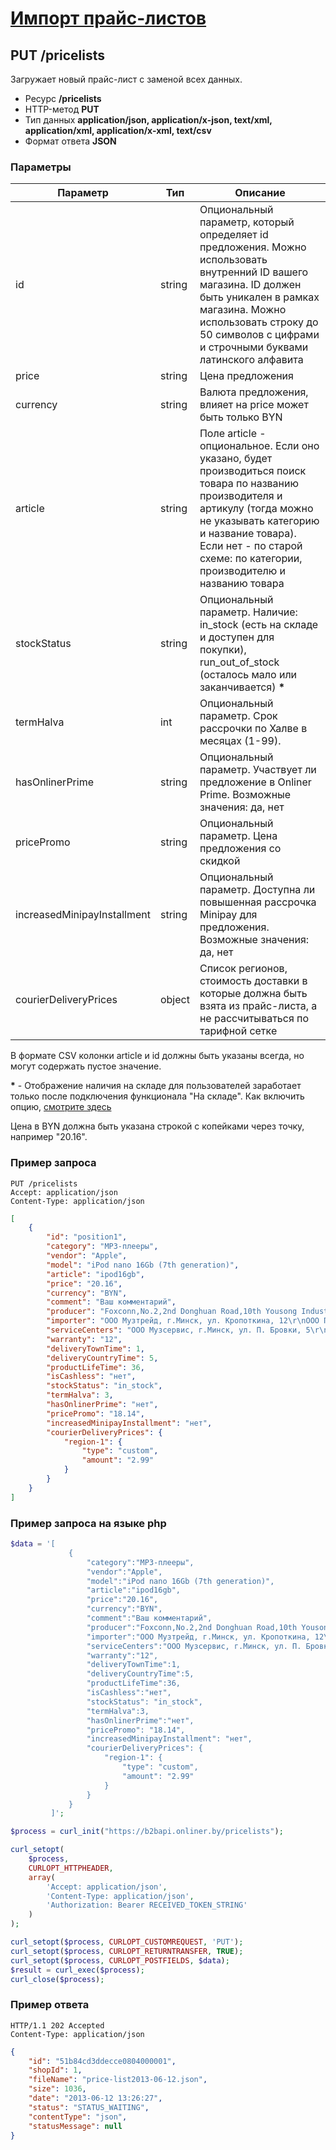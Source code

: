# [Импорт прайс-листов](info.md)

## PUT /pricelists

Загружает новый прайс-лист с заменой всех данных.

- Ресурс **/pricelists**
- HTTP-метод **PUT**
- Тип данных **application/json, application/x-json, text/xml, application/xml, application/x-xml, text/csv**
- Формат ответа **JSON**

### Параметры

| Параметр                    | Тип    | Описание                                                                                                                                                                                                                                               |
|-----------------------------|--------|--------------------------------------------------------------------------------------------------------------------------------------------------------------------------------------------------------------------------------------------------------|
| id                          | string | Опциональный параметр, который определяет id предложения. Можно использовать внутренний ID вашего магазина. ID должен быть уникален в рамках магазина. Можно использовать строку до 50 символов с цифрами и строчными буквами латинского алфавита      |
| price                       | string | Цена предложения                                                                                                                                                                                                                                       |
| currency                    | string | Валюта предложения, влияет на price может быть только BYN                                                                                                                                                                                              |
| article                     | string | Полe article - опциональное. Если оно указано, будет производиться поиск товара по названию производителя и артикулу (тогда можно не указывать категорию и название товара). Если нет - по старой схеме: по категории, производителю и названию товара |
| stockStatus                 | string | Опциональный параметр. Наличие: in_stock (есть на складе и доступен для покупки), run_out_of_stock (осталось мало или заканчивается) __*__                                                                                                             |
| termHalva                   | int    | Опциональный параметр. Срок рассрочки по Халве в месяцах (1-99).                                                                                                                                                                                       |
| hasOnlinerPrime             | string | Опциональный параметр. Участвует ли предложение в Onliner Prime. Возможные значения: да, нет                                                                                                                                                           |
| pricePromo                  | string | Опциональный параметр. Цена предложения со скидкой                                                                                                                                                                                                     |
| increasedMinipayInstallment | string | Опциональный параметр. Доступна ли повышенная рассрочка Minipay для предложения. Возможные значения: да, нет                                                                                                                                           |
| courierDeliveryPrices       | object | Список регионов, стоимость доставки в которые должна быть взята из прайс-листа, а не рассчитываться по тарифной сетке                                                                                                                                  |

В формате CSV колонки article и id должны быть указаны всегда, но могут содержать пустое значение.

__*__ - Отображение наличия на складе для пользователей заработает только после подключения функционала "На складе". Как включить опцию, [смотрите здесь](https://b2bwiki.onliner.by/wiki/%D0%97%D0%B0%D0%B3%D0%BB%D0%B0%D0%B2%D0%BD%D0%B0%D1%8F_%D1%81%D1%82%D1%80%D0%B0%D0%BD%D0%B8%D1%86%D0%B0#.D0.9D.D0.B0.D0.BB.D0.B8.D1.87.D0.B8.D0.B5_.D1.82.D0.BE.D0.B2.D0.B0.D1.80.D0.B0_.28.D0.B7.D0.BD.D0.B0.D1.87.D0.BA.D0.B8_.C2.AB.D0.9D.D0.B0_.D1.81.D0.BA.D0.BB.D0.B0.D0.B4.D0.B5.C2.BB.29)

Цена в BYN должна быть указана строкой с копейками через точку, например "20.16".

### Пример запроса

```http
PUT /pricelists
Accept: application/json
Content-Type: application/json
```
```json
[
    {
        "id": "position1",
        "category": "MP3-плееры",
        "vendor": "Apple",
        "model": "iPod nano 16Gb (7th generation)",
        "article": "ipod16gb",
        "price": "20.16",
        "currency": "BYN",
        "comment": "Ваш комментарий",
        "producer": "Foxconn,No.2,2nd Donghuan Road,10th Yousong Industrial District,Longhua,Baoan,Shenzhen City,Guangdong Province,China",
        "importer": "ООО Музтрейд, г.Минск, ул. Кропоткина, 12\r\nООО Плеерсервис, г.Гомель, ул. Платонова, 16",
        "serviceCenters": "ООО Музсервис, г.Минск, ул. П. Бровки, 5\r\nООО Плеерсервис, г.Гомель, ул. Платонова, 16",
        "warranty": "12",
        "deliveryTownTime": 1,
        "deliveryCountryTime": 5,
        "productLifeTime": 36,
        "isCashless": "нет",
        "stockStatus": "in_stock",
        "termHalva": 3,
        "hasOnlinerPrime": "нет",
        "pricePromo": "18.14",
        "increasedMinipayInstallment": "нет",
        "courierDeliveryPrices": {
            "region-1": {
                "type": "custom",
                "amount": "2.99"
            }
        }
    }
]
```

### Пример запроса на языке php

```php
$data = '[
             {
                 "category":"MP3-плееры",
                 "vendor":"Apple",
                 "model":"iPod nano 16Gb (7th generation)",
                 "article":"ipod16gb",
                 "price":"20.16",
                 "currency":"BYN",
                 "comment":"Ваш комментарий",
                 "producer":"Foxconn,No.2,2nd Donghuan Road,10th Yousong Industrial District,Longhua,Baoan,Shenzhen City,Guangdong Province,China",
                 "importer":"ООО Музтрейд, г.Минск, ул. Кропоткина, 12\r\nООО Плеерсервис, г.Гомель, ул. Платонова, 16",
                 "serviceCenters":"ООО Музсервис, г.Минск, ул. П. Бровки, 5\r\nООО Плеерсервис, г.Гомель, ул. Платонова, 16",
                 "warranty":"12",
                 "deliveryTownTime":1,
                 "deliveryCountryTime":5,
                 "productLifeTime":36,
                 "isCashless":"нет",
                 "stockStatus": "in_stock",
                 "termHalva":3,
                 "hasOnlinerPrime":"нет",
                 "pricePromo": "18.14",
                 "increasedMinipayInstallment": "нет",
                 "courierDeliveryPrices": {
                     "region-1": {
                         "type": "custom",
                         "amount": "2.99"
                     }
                 }
             }
         ]';

$process = curl_init("https://b2bapi.onliner.by/pricelists");

curl_setopt(
    $process, 
    CURLOPT_HTTPHEADER, 
    array(
        'Accept: application/json', 
        'Content-Type: application/json', 
        'Authorization: Bearer RECEIVED_TOKEN_STRING'
    )
);

curl_setopt($process, CURLOPT_CUSTOMREQUEST, 'PUT');
curl_setopt($process, CURLOPT_RETURNTRANSFER, TRUE);
curl_setopt($process, CURLOPT_POSTFIELDS, $data);
$result = curl_exec($process);
curl_close($process);
```

### Пример ответа

```http
HTTP/1.1 202 Accepted
Content-Type: application/json
```
```json
{
    "id": "51b84cd3ddecce0804000001",
    "shopId": 1,
    "fileName": "price-list2013-06-12.json",
    "size": 1036,
    "date": "2013-06-12 13:26:27",
    "status": "STATUS_WAITING",
    "contentType": "json",
    "statusMessage": null
}
```
